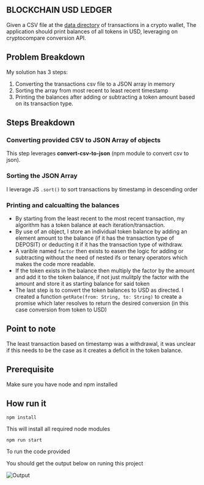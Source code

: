 ## BLOCKCHAIN USD LEDGER
Given a CSV file at the [data directory](https://raw.githubusercontent.com/zecollokaris/Blockchain-Usd-Ledger/master/data/transactions.csv) of transactions in a crypto wallet, The application should print balances of all tokens in USD, leveraging on cryptocompare conversion API.

## Problem Breakdown

My solution has 3 steps:

1. Converting the transactions csv file to a JSON array in memory
2. Sorting the array from most recent to least recent timestamp
3. Printing the balances after adding or subtracting a token amount based on its transaction type.

## Steps Breakdown

### **Converting provided CSV to JSON Array of objects**
This step leverages **convert-csv-to-json** (npm module to convert csv to json).

### **Sorting the JSON Array**
I leverage JS ```.sort()``` to sort transactions by timestamp in descending order

### **Printing and calcualting the balances**
- By starting from the least recent  to the most recent transaction, my algorithm has a token balance at each iteration/transaction.
- By use of an object, I store an individual token balance by adding an element amount to the balance (if it has the transaction type of DEPOSIT) or deducting it if it has the transaction type of withdraw.
- A varible named ```factor``` then exists to easen the logic for adding or subtracting without the need of nested ifs or tenary operators which makes the code more readable.
- If the token exists in the balance then multiply the factor by the amount and add it to the token balance, if not just mulitply the factor with the amount and store it as starting balance for said token
- The last step is to convert the token balances to USD as directed. I created a function ```getRate(from: String, to: String)``` to create a promise which later resolves to return the desired conversion (in this case conversion from token to USD)

## Point to note
The least transaction based on timestamp was a withdrawal, it was unclear if this needs to be the case as it creates a deficit in the token balance.

## Prerequisite

Make sure you have node and npm installed

## How run it

```npm install```

This will install all required node modules


```npm run start```

To run the code provided

You should get the output below on runing this project

![Output](result.png)